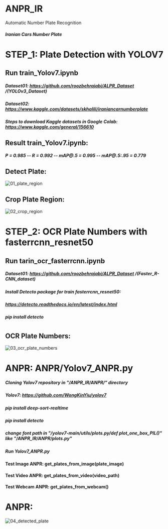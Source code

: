 # ANPR_IR
 Automatic Number Plate Recognition
 ##### Iranian Cars Number Plate


# STEP_1: Plate Detection with YOLOV7
## Run train_Yolov7.ipynb 
##### Dataset01: https://github.com/roozbehrajabi/ALPR_Dataset  /(YOLOv3_Dataset)
##### Dataset02: https://www.kaggle.com/datasets/skhalili/iraniancarnumberplate
##### Steps to download Kaggle datasets in Google Colab: https://www.kaggle.com/general/156610

## Result train_Yolov7.ipynb:
##### P = 0.985  --  R = 0.992  -- mAP@.5 = 0.995 -- mAP@.5:.95 = 0.779
                       
 
## Detect Plate: 
![01_plate_region](https://user-images.githubusercontent.com/51045212/219572532-8bb25396-2bc0-49f4-a108-d239badc31d2.jpg)

## Crop Plate Region:
![02_crop_region](https://user-images.githubusercontent.com/51045212/219572612-f3171679-7330-4165-903e-6d55b8d32150.png)
#
#
# STEP_2: OCR Plate Numbers with fasterrcnn_resnet50
## Run tarin_ocr_fasterrcnn.ipynb

##### Dataset01: https://github.com/roozbehrajabi/ALPR_Dataset  /(Faster_R-CNN_dataset)
##### Install Detecto package for train fasterrcnn_resnet50:
##### https://detecto.readthedocs.io/en/latest/index.html
##### pip install detecto
#
#
## OCR Plate Numbers:
![03_ocr_plate_numbers](https://user-images.githubusercontent.com/51045212/219572807-4ee2db35-cdee-4223-ad8b-3ece2fbc0d9e.png)


# ANPR: ANPR/Yolov7_ANPR.py
##### Cloning Yolov7 repository in "/ANPR_IR/ANPR/" directory
##### Yolov7: https://github.com/WongKinYiu/yolov7
##### pip install deep-sort-realtime
##### pip install detecto
##### change font path in "/yolov7-main/utils/plots.py/def plot_one_box_PIL()" like "/ANPR_IR/ANPR/plots.py"
##### Run Yolov7_ANPR.py
#### Test Image ANPR: get_plates_from_image(plate_image)
#### Test Video ANPR: get_plates_from_video(video_path)
#### Test Webcam ANPR: get_plates_from_webcam()
#
# ANPR:
![04_detected_plate](https://user-images.githubusercontent.com/51045212/219576614-1fe1bd35-4ecf-48da-a16f-f7e570df75da.png)
